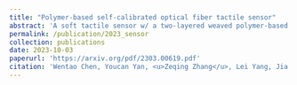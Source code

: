 ```yaml
---
title: "Polymer-based self-calibrated optical fiber tactile sensor"
abstract: 'A soft tactile sensor w/ a two-layered weaved polymer-based optical fiber anisotropic structure embedded in a soft elastomer. <br/><img src='/images/publications/2023_sensor.jpg'>'
permalink: /publication/2023_sensor
collection: publications
date: 2023-10-03
paperurl: 'https://arxiv.org/pdf/2303.00619.pdf'
citation: 'Wentao Chen, Youcan Yan, <u>Zeqing Zhang</u>, Lei Yang, Jia Pan (2023). <br><i>IEEE/RSJ International Conference on Intelligent Robots and Systems (IROS)</i>.'
---
```


